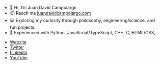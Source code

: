 - 👋 Hi, I’m Juan David Campolargo
- 📫 Reach me [juandavidcampolargo.com](juandavidcampolargo.com)
- 💻 Exploring my curiosity through philosophy, engineering/science, and fun projects.
- 🏁 Experienced with Python, JavaScript/TypeScript, C++, C, HTML/CSS, 


* [Website](https://juandavidcampolargo.com/contact)
* [Twitter](https://twitter.com/jdcampolargo)
* [LinkedIn](https://linkedin.com/in/jdcampolargo)
* [YouTube](https://www.youtube.com/channel/UCU87CN_FxGC1q3hzWM0CCDA/featured)

<!---
jdcampolargo/jdcampolargo is a ✨ special ✨ repository because its `README.md` (this file) appears on your GitHub profile.
You can click the Preview link to take a look at your changes.
--->
